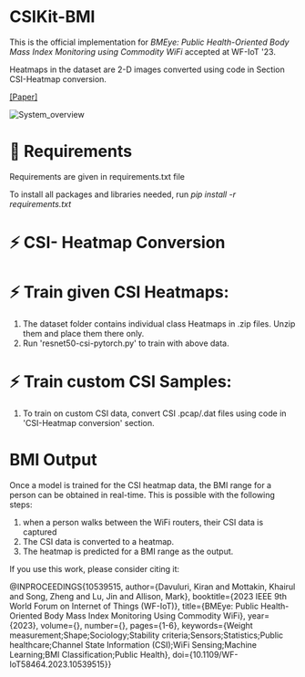 # CSIKit-BMI

This is the official implementation for _BMEye: Public Health-Oriented Body Mass Index Monitoring using Commodity WiFi_ accepted at WF-IoT '23.

Heatmaps in the dataset are 2-D images converted using code in Section CSI-Heatmap conversion.

[[Paper]](https://drive.google.com/file/d/1uPdt7CdH3Zn_0uXA3-Ol2WQ02ktm_pxr/view?usp=drive_link)

![System_overview](https://github.com/kiran-collab/CSIKit-BMI/assets/75129341/3f5247ee-4578-4411-a27e-04a50d17cf70)

# 🔧 Requirements

Requirements are given in requirements.txt file 

To install all packages and libraries needed, run _pip install -r requirements.txt_

# ⚡ CSI- Heatmap Conversion

# ⚡ Train given CSI Heatmaps:
1. The dataset folder contains individual class Heatmaps in .zip files. Unzip them and place them there only.
2. Run 'resnet50-csi-pytorch.py' to train with above data.

# ⚡ Train custom CSI Samples: 
1. To train on custom CSI data, convert CSI .pcap/.dat files using code in 'CSI-Heatmap conversion' section.

# BMI Output

Once a model is trained for the CSI heatmap data, the BMI range for a person can be obtained in real-time. This is possible with the following steps:
1. when a person walks between the WiFi routers, their CSI data is captured
2. The CSI data is converted to a heatmap.
3. The heatmap is predicted for a BMI range as the output.
   
If you use this work, please consider citing it:

@INPROCEEDINGS{10539515,
  author={Davuluri, Kiran and Mottakin, Khairul and Song, Zheng and Lu, Jin and Allison, Mark},
  booktitle={2023 IEEE 9th World Forum on Internet of Things (WF-IoT)}, 
  title={BMEye: Public Health-Oriented Body Mass Index Monitoring Using Commodity WiFi}, 
  year={2023},
  volume={},
  number={},
  pages={1-6},
  keywords={Weight measurement;Shape;Sociology;Stability criteria;Sensors;Statistics;Public healthcare;Channel State Information (CSI);WiFi Sensing;Machine Learning;BMI Classification;Public Health},
  doi={10.1109/WF-IoT58464.2023.10539515}}
